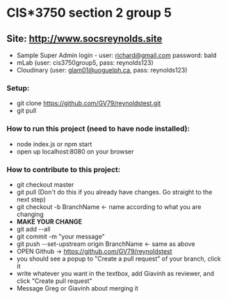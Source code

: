 # CIS*3750 section 2 group 5

## Site: http://www.socsreynolds.site
  * Sample Super Admin login - user: richard@gmail.com password: bald
  * mLab (user: cis3750group5, pass: reynolds123)
  * Cloudinary (user: glam01@uoguelph.ca, pass: reynolds123)

  ### Setup:
 * git clone https://github.com/GV79/reynoldstest.git
 * git pull
 
 ### How to run this project (need to have node installed):
 * node index.js or npm start
 * open up localhost:8080 on your browser
 
 ### How to contribute to this project:
 * git checkout master
 * git pull (Don't do this if you already have changes. Go straight to the next step)
 * git checkout -b BranchName       <- name according to what you are changing
 * **MAKE YOUR CHANGE**
 * git add --all
 * git commit -m "your message"
 * git push --set-upstream origin BranchName        <- same as above
 * OPEN Github -> https://github.com/GV79/reynoldstest
 * you should see a popup to "Create a pull request" of your branch, click it
 * write whatever you want in the textbox, add Giavinh as reviewer, and click "Create pull request"
 * Message Greg or Giavinh about merging it 
 

